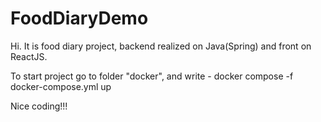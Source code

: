 # FoodDiaryDemo

Hi. It is food diary project, backend realized on Java(Spring) and front on ReactJS.

To start project go to folder "docker", and write - docker compose -f docker-compose.yml up

Nice coding!!!

